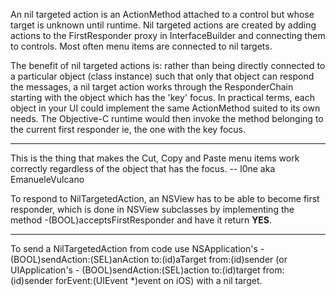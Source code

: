 

An nil targeted action is an ActionMethod attached to a control but whose target is unknown until runtime. Nil targeted actions are created by adding actions to the FirstResponder proxy in InterfaceBuilder and connecting them to controls. Most often menu items are connected to nil targets.

The benefit of nil targeted actions is: rather than being directly connected to a particular object (class instance) such that only that object can respond the messages, a nil target action works through the ResponderChain starting with the object which has the 'key' focus. In practical terms, each object in your UI could implement the same ActionMethod suited to its own needs. The Objective-C runtime would then invoke the method belonging to the current first responder ie, the one with the key focus.

----

This is the thing that makes the Cut, Copy and Paste menu items work correctly regardless of the object that has the focus. -- l0ne aka EmanueleVulcano

To respond to NilTargetedAction, an NSView has to be able to become first responder, which is done in NSView subclasses by implementing the method     -(BOOL)acceptsFirstResponder and have it return **YES**.

----

To send a NilTargetedAction from code use NSApplication's      - (BOOL)sendAction:(SEL)anAction to:(id)aTarget from:(id)sender  (or UIApplication's      - (BOOL)sendAction:(SEL)action to:(id)target from:(id)sender forEvent:(UIEvent *)event on iOS) with a nil target.
